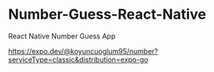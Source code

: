 # Number-Guess-React-Native

React Native Number Guess App

https://expo.dev/@koyuncuoglum95/number?serviceType=classic&distribution=expo-go
